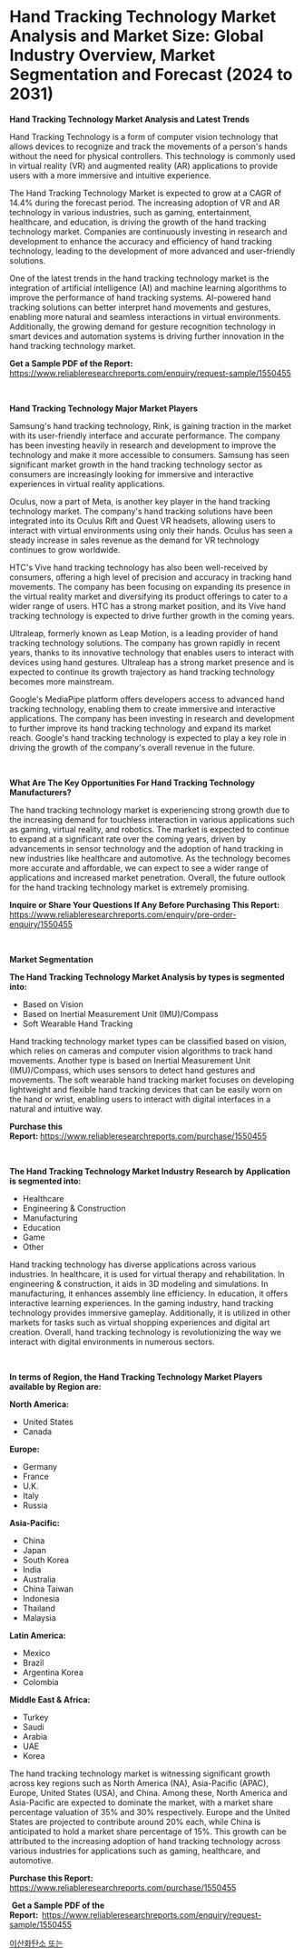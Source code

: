 <p><h1>Hand Tracking Technology Market Analysis and Market Size: Global Industry Overview, Market Segmentation and Forecast (2024 to 2031)</h1></p><p><strong>Hand Tracking Technology Market Analysis and Latest Trends</strong></p>
<p><p>Hand Tracking Technology is a form of computer vision technology that allows devices to recognize and track the movements of a person's hands without the need for physical controllers. This technology is commonly used in virtual reality (VR) and augmented reality (AR) applications to provide users with a more immersive and intuitive experience.</p><p>The Hand Tracking Technology Market is expected to grow at a CAGR of 14.4% during the forecast period. The increasing adoption of VR and AR technology in various industries, such as gaming, entertainment, healthcare, and education, is driving the growth of the hand tracking technology market. Companies are continuously investing in research and development to enhance the accuracy and efficiency of hand tracking technology, leading to the development of more advanced and user-friendly solutions.</p><p>One of the latest trends in the hand tracking technology market is the integration of artificial intelligence (AI) and machine learning algorithms to improve the performance of hand tracking systems. AI-powered hand tracking solutions can better interpret hand movements and gestures, enabling more natural and seamless interactions in virtual environments. Additionally, the growing demand for gesture recognition technology in smart devices and automation systems is driving further innovation in the hand tracking technology market.</p></p>
<p><strong>Get a Sample PDF of the Report:&nbsp;</strong> <a href="https://www.reliableresearchreports.com/enquiry/request-sample/1550455">https://www.reliableresearchreports.com/enquiry/request-sample/1550455</a></p>
<p>&nbsp;</p>
<p><strong>Hand Tracking Technology Major Market Players</strong></p>
<p><p>Samsung's hand tracking technology, Rink, is gaining traction in the market with its user-friendly interface and accurate performance. The company has been investing heavily in research and development to improve the technology and make it more accessible to consumers. Samsung has seen significant market growth in the hand tracking technology sector as consumers are increasingly looking for immersive and interactive experiences in virtual reality applications.</p><p>Oculus, now a part of Meta, is another key player in the hand tracking technology market. The company's hand tracking solutions have been integrated into its Oculus Rift and Quest VR headsets, allowing users to interact with virtual environments using only their hands. Oculus has seen a steady increase in sales revenue as the demand for VR technology continues to grow worldwide.</p><p>HTC's Vive hand tracking technology has also been well-received by consumers, offering a high level of precision and accuracy in tracking hand movements. The company has been focusing on expanding its presence in the virtual reality market and diversifying its product offerings to cater to a wider range of users. HTC has a strong market position, and its Vive hand tracking technology is expected to drive further growth in the coming years.</p><p>Ultraleap, formerly known as Leap Motion, is a leading provider of hand tracking technology solutions. The company has grown rapidly in recent years, thanks to its innovative technology that enables users to interact with devices using hand gestures. Ultraleap has a strong market presence and is expected to continue its growth trajectory as hand tracking technology becomes more mainstream.</p><p>Google's MediaPipe platform offers developers access to advanced hand tracking technology, enabling them to create immersive and interactive applications. The company has been investing in research and development to further improve its hand tracking technology and expand its market reach. Google's hand tracking technology is expected to play a key role in driving the growth of the company's overall revenue in the future.</p></p>
<p>&nbsp;</p>
<p><strong>What Are The Key Opportunities For Hand Tracking Technology Manufacturers?</strong></p>
<p><p>The hand tracking technology market is experiencing strong growth due to the increasing demand for touchless interaction in various applications such as gaming, virtual reality, and robotics. The market is expected to continue to expand at a significant rate over the coming years, driven by advancements in sensor technology and the adoption of hand tracking in new industries like healthcare and automotive. As the technology becomes more accurate and affordable, we can expect to see a wider range of applications and increased market penetration. Overall, the future outlook for the hand tracking technology market is extremely promising.</p></p>
<p><strong>Inquire or Share Your Questions If Any Before Purchasing This Report:</strong> <a href="https://www.reliableresearchreports.com/enquiry/pre-order-enquiry/1550455">https://www.reliableresearchreports.com/enquiry/pre-order-enquiry/1550455</a></p>
<p>&nbsp;</p>
<p><strong>Market Segmentation</strong></p>
<p><strong>The Hand Tracking Technology Market Analysis by types is segmented into:</strong></p>
<p><ul><li>Based on Vision</li><li>Based on Inertial Measurement Unit (IMU)/Compass</li><li>Soft Wearable Hand Tracking</li></ul></p>
<p><p>Hand tracking technology market types can be classified based on vision, which relies on cameras and computer vision algorithms to track hand movements. Another type is based on Inertial Measurement Unit (IMU)/Compass, which uses sensors to detect hand gestures and movements. The soft wearable hand tracking market focuses on developing lightweight and flexible hand tracking devices that can be easily worn on the hand or wrist, enabling users to interact with digital interfaces in a natural and intuitive way.</p></p>
<p><strong>Purchase this Report:&nbsp;</strong><a href="https://www.reliableresearchreports.com/purchase/1550455">https://www.reliableresearchreports.com/purchase/1550455</a></p>
<p>&nbsp;</p>
<p><strong>The Hand Tracking Technology Market Industry Research by Application is segmented into:</strong></p>
<p><ul><li>Healthcare</li><li>Engineering & Construction</li><li>Manufacturing</li><li>Education</li><li>Game</li><li>Other</li></ul></p>
<p><p>Hand tracking technology has diverse applications across various industries. In healthcare, it is used for virtual therapy and rehabilitation. In engineering & construction, it aids in 3D modeling and simulations. In manufacturing, it enhances assembly line efficiency. In education, it offers interactive learning experiences. In the gaming industry, hand tracking technology provides immersive gameplay. Additionally, it is utilized in other markets for tasks such as virtual shopping experiences and digital art creation. Overall, hand tracking technology is revolutionizing the way we interact with digital environments in numerous sectors.</p></p>
<p>&nbsp;</p>
<p><strong>In terms of Region, the Hand Tracking Technology Market Players available by Region are:</strong></p>
<p>
    <p> <strong> North America: </strong>
        <ul>
            <li>United States</li>
            <li>Canada</li>
        </ul>
        </p> 
    <p> <strong> Europe: </strong>
        <ul>
            <li>Germany</li>
            <li>France</li>
            <li>U.K.</li>
            <li>Italy</li>
            <li>Russia</li>
        </ul>
        </p> 
    <p> <strong> Asia-Pacific: </strong>
        <ul>
            <li>China</li>
            <li>Japan</li>
            <li>South Korea</li>
            <li>India</li>
            <li>Australia</li>
            <li>China Taiwan</li>
            <li>Indonesia</li>
            <li>Thailand</li>
            <li>Malaysia</li>
        </ul>
        </p> 
    <p> <strong> Latin America: </strong>
        <ul>
            <li>Mexico</li>
            <li>Brazil</li>
            <li>Argentina Korea</li>
            <li>Colombia</li>
        </ul>
        </p> 
    <p> <strong> Middle East & Africa: </strong>
        <ul>
            <li>Turkey</li>
            <li>Saudi</li>
            <li>Arabia</li>
            <li>UAE</li>
            <li>Korea</li>
        </ul>
    </p>
    </p>
<p><p>The hand tracking technology market is witnessing significant growth across key regions such as North America (NA), Asia-Pacific (APAC), Europe, United States (USA), and China. Among these, North America and Asia-Pacific are expected to dominate the market, with a market share percentage valuation of 35% and 30% respectively. Europe and the United States are projected to contribute around 20% each, while China is anticipated to hold a market share percentage of 15%. This growth can be attributed to the increasing adoption of hand tracking technology across various industries for applications such as gaming, healthcare, and automotive.</p></p>
<p><strong>Purchase this Report: </strong><a href="https://www.reliableresearchreports.com/purchase/1550455">https://www.reliableresearchreports.com/purchase/1550455</a></p>
<p>&nbsp;<strong>Get a Sample PDF of the Report:&nbsp;&nbsp;</strong><a href="https://www.reliableresearchreports.com/enquiry/request-sample/1550455">https://www.reliableresearchreports.com/enquiry/request-sample/1550455</a></p>
<p><strong></strong></p>
<p><p><a href="https://github.com/lzrvbyqzftro57/Market-Research-Report-List-1/blob/main/71450588315.md">이산화탄소 또는</a></p></p>
